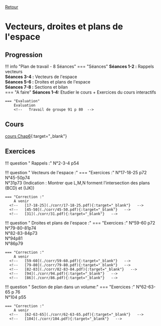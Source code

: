 [Retour](../../Chap.md)
# Vecteurs, droites et plans de l'espace

## Progression
!!! info "Plan de travail - 8 Séances"
    === "Séances" 
        **Séances 1-2 :** Rappels vecteurs  
        **Séances 3-4 :** Vecteurs de l'espace  
        **Séances 5-6 :** Droites et plans de l'espace  
        **Séances 7-8 :** Sections et bilan   
    === "A faire"
        **Séances 1-4:** Etudier le cours + Exercices du cours interactifs  
    
    === "Evaluation"  
        Evaluation 
        <!--   Travail de groupe 91 p 80  -->
    
## Cours 
[cours Chap6](./Cours-Chap6.pdf){:target="_blank"}

## Exercices 

        
!!! question " Rappels :"
    N°2-3-4 p54    

!!! question " Vecteurs de l'espace  :"
    === "Exercices :" 
        N°17-18-25 p72  
        N°45-50p74  
        N°31p73 (Indication : Montrer que L,M,N forment l'intersection des plans (BCD) et (IJK))  
        
    === "Correction :" 
        A venir
      <!--   [17-18-25](./corr/17-18-25.pdf){:target="_blank"}   -->
      <!--   [45-50](./corr/45-50.pdf){:target="_blank"}   -->
      <!--   [31](./corr/31.pdf){:target="_blank"}   -->

!!! question " Droites et plans de l'espace  :"
    === "Exercices :" 
        N°59-60 p72  
        N°79-80-81p74  
        N°82-83-84p73  
        N°94p81  
        N°86p79  
        
    === "Correction :" 
        A venir
      <!--   [59-60](./corr/59-60.pdf){:target="_blank"}   -->
      <!--   [79-80](./corr/79-80.pdf){:target="_blank"}   -->
      <!--   [82-83](./corr/82-83-84.pdf){:target="_blank"}   -->
      <!--   [94](./corr/94.pdf){:target="_blank"}   -->
      <!--   [86](./corr/86.pdf){:target="_blank"}   -->


!!! question " Section de plan dans un volume:"
    === "Exercices :" 
        N°62-63-65 p 76  
        N°104 p55  
        
    === "Correction :" 
        A venir
      <!--   [62-63-65](./corr/62-63-65.pdf){:target="_blank"}   -->
      <!--   [104](./corr/104.pdf){:target="_blank"}   -->

      

